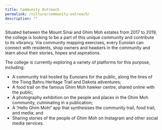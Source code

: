 ```yaml
---
title: Community Outreach
permalink: /culture/community-outreach/
description: ""
---
```

Situated between the Mount Sinai and Ghim Moh estates from 2017 to 2019, the college is looking to be a part of this unique community and contribute to its vibrancy. Via community mapping exercises, every Eunoian can connect with residents, shop owners and hawkers in the community and learn about their stories, hopes and aspirations.

The college is currently exploring a variety of platforms for this purpose, including:

*   A community trail hosted by Eunoians for the public, along the lines of the Tiong Bahru Heritage Trail and Dakota adventures;
*   A food trail on the famous Ghim Moh hawker centre, shared online with the public;
*   A photography exhibition on the people and places in the Ghim Moh community, culminating in a publication;
*   A ‘Hello Ghim Moh!’ app that synthesises the community trail, food trail, and media; and
*   Sharing stories of the people of Ghim Moh on Instagram and other social media services.
